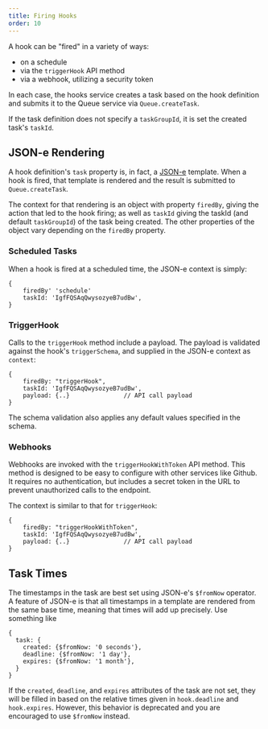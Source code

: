 ```yaml
---
title: Firing Hooks
order: 10
---
```


A hook can be "fired" in a variety of ways:

 * on a schedule
 * via the `triggerHook` API method
 * via a webhook, utilizing a security token

In each case, the hooks service creates a task based on the hook definition and
submits it to the Queue service via `Queue.createTask`.

If the task definition does not specify a `taskGroupId`, it is set the created
task's `taskId`.

## JSON-e Rendering

A hook definition's `task` property is, in fact, a
[JSON-e](https://taskcluster.github.io/json-e/) template.  When a hook is
fired, that template is rendered and the result is submitted to
`Queue.createTask`.

The context for that rendering is an object with property `firedBy`, giving the
action that led to the hook firing; as well as `taskId` giving the taskId (and
default `taskGroupId`) of the task being created. The other properties of the
object vary depending on the `firedBy` property.

### Scheduled Tasks

When a hook is fired at a scheduled time, the JSON-e context is simply:

```
{
    firedBy' 'schedule'
    taskId: 'IgfFQSAqQwysozyeB7udBw',
}
```

### TriggerHook

Calls to the `triggerHook` method include a payload. The payload is validated
against the hook's `triggerSchema`, and supplied in the JSON-e context as
`context`:

```
{
    firedBy: "triggerHook",
    taskId: 'IgfFQSAqQwysozyeB7udBw',
    payload: {..}               // API call payload
}
```

The schema validation also applies any default values specified in the schema.

### Webhooks

Webhooks are invoked with the `triggerHookWithToken` API method. This method is
designed to be easy to configure with other services like Github.  It requires
no authentication, but includes a secret token in the URL to prevent
unauthorized calls to the endpoint.

The context is similar to that for `triggerHook`:

```
{
    firedBy: "triggerHookWithToken",
    taskId: 'IgfFQSAqQwysozyeB7udBw',
    payload: {..}               // API call payload
}
```

## Task Times

The timestamps in the task are best set using JSON-e's `$fromNow` operator.
A feature of JSON-e is that all timestamps in a template are rendered from the
same base time, meaning that times will add up precisely.  Use something like

```
{
  task: {
    created: {$fromNow: '0 seconds'},
    deadline: {$fromNow: '1 day'},
    expires: {$fromNow: '1 month'},
  }
}
```

If the `created`, `deadline`, and `expires` attributes of the task are not set,
they will be filled in based on the relative times given in `hook.deadline` and
`hook.expires`.  However, this behavior is deprecated and you are encouraged to
use `$fromNow` instead.
